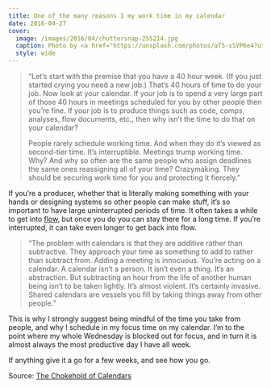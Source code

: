 ```yaml
---
title: One of the many reasons I my work time in my calendar
date: 2016-04-27
cover:
  image: /images/2016/04/chuttersnap-255214.jpg
  caption: Photo by <a href="https://unsplash.com/photos/aT5-sSYP6e4?utm_source=unsplash&utm_medium=referral&utm_content=creditCopyText">chuttersnap</a> on <a href="https://unsplash.com/?utm_source=unsplash&utm_medium=referral&utm_content=creditCopyText">Unsplash</a>
  style: wide
---
```


> “Let’s start with the premise that you have a 40 hour week. (If you just started crying you need a new job.) That’s 40 hours of time to do your job. Now look at your calendar. If your job is to spend a very large part of those 40 hours in meetings scheduled for you by other people then you’re fine. If your job is to produce things such as code, comps, analyses, flow documents, etc., then why isn’t the time to do that on your calendar?
>
> People rarely schedule working time. And when they do it’s viewed as second-tier time. It’s interruptible. Meetings trump working time. Why? And why so often are the same people who assign deadlines the same ones reassigning all of your time? Crazymaking. They should be securing work time for you and protecting it fiercely.”

If you’re a producer, whether that is literally making something with your hands or designing systems so other people can make stuff, it’s so important to have large uninterrupted periods of time. It often takes a while to get into [flow](https://en.wikipedia.org/wiki/Flow_%28psychology%29), but once you do you can stay there for a long time. If you’re interrupted, it can take even longer to get back into flow.

> “The problem with calendars is that they are additive rather than subtractive. They approach your time as something to add to rather than subtract from. Adding a meeting is innocuous. You’re acting on a calendar. A calendar isn’t a person. It isn’t even a thing. It’s an abstraction. But subtracting an hour from the life of another human being isn’t to be taken lightly. It’s almost violent. It’s certainly invasive. Shared calendars are vessels you fill by taking things away from other people.”

This is why I strongly suggest being mindful of the time you take from people, and why I schedule in my focus time on my calendar. I’m to the point where my whole Wednesday is blocked out for focus, and in turn it is almost always the most productive day I have all week.

If anything give it a go for a few weeks, and see how you go.

Source: [The Chokehold of Calendars](https://medium.com/@monteiro/the-chokehold-of-calendars-f70bb9221b36)
